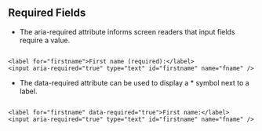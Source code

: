 <h2 id="required-fields">Required Fields</h2>

* The aria-required attribute informs screen readers that input fields require a value.

<pre class="html flex"><code>
&lt;label for="firstname"&gt;First name (required):&lt;/label&gt;
&lt;input aria-required="true" type="text" id="firstname" name="fname" /&gt;
</code></pre>

* The data-required attribute can be used to display a * symbol next to a label.

<pre class="html flex"><code>
&lt;label for="firstname" data-required="true"&gt;First name:&lt;/label&gt;
&lt;input aria-required="true" type="text" id="firstname" name="fname" /&gt;
</code></pre>
